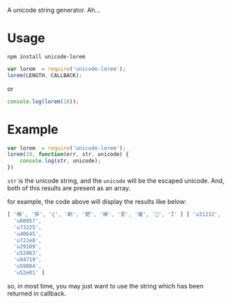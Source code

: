 A unicode string generator. Ah...

# Usage

```
npm install unicode-lorem
```

```js
var lorem  = require('unicode-lorem');
lorem(LENGTH, CALLBACK);

```

or
```js
console.log(lorem(10));
```

# Example

```js
var lorem  = require('unicode-lorem');
lorem(10, function(err, str, unicode) {
    console.log(str, unicode);
})
```

`str` is the unicode string, and the `unicode` will be the escaped unicode.
And, both of this results are present as an array.

for example, the code above will display the results like below:
```js
[ '稀', '㢹', 'ḉ', '黅', '鈀', '熵', '쭟', '燿', '', 'Ȉ' ] [ 'u31232',
  'u80057',
  'u73225',
  'u40645',
  'u722e8',
  'u29109',
  'u52063',
  'u94719',
  'u59884',
  'u52e01' ]
```

so, in most time, you may just want to use the string which has been returned in callback.
